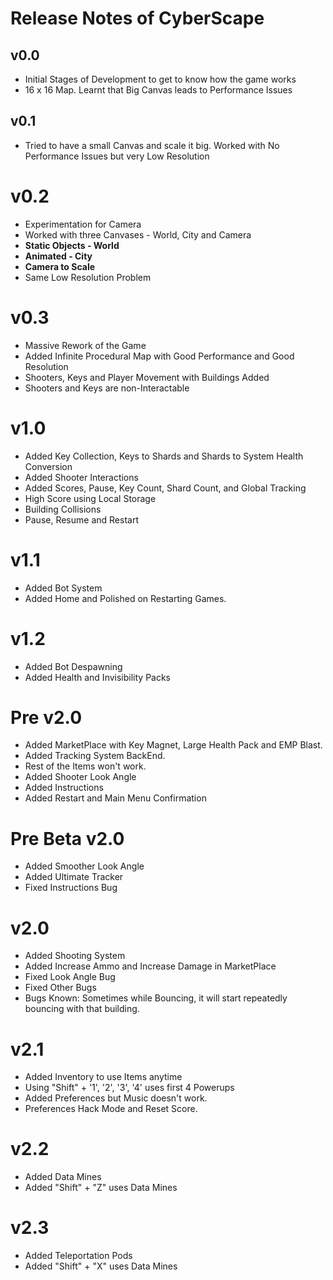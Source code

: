 # Release Notes of CyberScape

## v0.0
* Initial Stages of Development to get to know how the game works
* 16 x 16 Map. Learnt that Big Canvas leads to Performance Issues

## v0.1
* Tried to have a small Canvas and scale it big. Worked with No Performance Issues but very Low Resolution

# v0.2
* Experimentation for Camera
* Worked with three Canvases - World, City and Camera
* **Static Objects - World**
* **Animated - City**
* **Camera to Scale**
* Same Low Resolution Problem

# v0.3
* Massive Rework of the Game
* Added Infinite Procedural Map with Good Performance and Good Resolution
* Shooters, Keys and Player Movement with Buildings Added
* Shooters and Keys are non-Interactable

# v1.0
* Added Key Collection, Keys to Shards and Shards to System Health Conversion
* Added Shooter Interactions
* Added Scores, Pause, Key Count, Shard Count, and Global Tracking
* High Score using Local Storage
* Building Collisions
* Pause, Resume and Restart

# v1.1
* Added Bot System
* Added Home and Polished on Restarting Games.

# v1.2
* Added Bot Despawning
* Added Health and Invisibility Packs

# Pre v2.0
* Added MarketPlace with Key Magnet, Large Health Pack and EMP Blast.
* Added Tracking System BackEnd.
* Rest of the Items won't work.
* Added Shooter Look Angle
* Added Instructions
* Added Restart and Main Menu Confirmation

# Pre Beta v2.0
* Added Smoother Look Angle
* Added Ultimate Tracker
* Fixed Instructions Bug

# v2.0
* Added Shooting System
* Added Increase Ammo and Increase Damage in MarketPlace
* Fixed Look Angle Bug
* Fixed Other Bugs
* Bugs Known: Sometimes while Bouncing, it will start repeatedly bouncing with that building.

# v2.1
* Added Inventory to use Items anytime
* Using "Shift" + '1', '2', '3', '4' uses first 4 Powerups
* Added Preferences but Music doesn't work.
* Preferences Hack Mode and Reset Score.

# v2.2
* Added Data Mines
* Added "Shift" + "Z" uses Data Mines

# v2.3
* Added Teleportation Pods
* Added "Shift" + "X" uses Data Mines